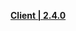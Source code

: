 **[Client | 2.4.0](https://autopatchcn.yuanshen.com/client_app/download/pc_zip/20211225041652_jkpmdQVLf6h0xFBk/YuanShen_2.4.0.zip)**
